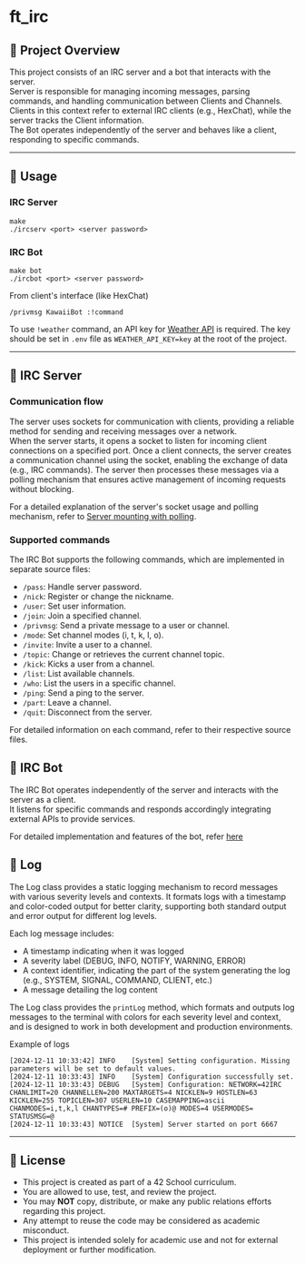 # ft_irc

## 📌 Project Overview

This project consists of an IRC server and a bot that interacts with the server.   
Server is responsible for managing incoming messages, parsing commands, and handling communication between Clients and Channels. Clients in this context refer to external IRC clients (e.g., HexChat), while the server tracks the Client information.   
The Bot operates independently of the server and behaves like a client, responding to specific commands.

---
## 📌 Usage

### IRC Server

```
make
./ircserv <port> <server password>
```

### IRC Bot

```
make bot
./ircbot <port> <server password>
```
From client's interface (like HexChat)
```
/privmsg KawaiiBot :!command
```

To use `!weather` command, an API key for [Weather API](https://www.weatherapi.com/) is required.
The key should be set in `.env` file as `WEATHER_API_KEY=key` at the root of the project.

---
## 📌 IRC Server

### Communication flow

The server uses sockets for communication with clients, providing a reliable method for sending and receiving messages over a network.   
When the server starts, it opens a socket to listen for incoming client connections on a specified port. Once a client connects, the server creates a communication channel using the socket, enabling the exchange of data (e.g., IRC commands).
The server then processes these messages via a polling mechanism that ensures active management of incoming requests without blocking.

For a detailed explanation of the server's socket usage and polling mechanism, refer to [Server mounting with polling](./assets/MountingAnIRCServerWithPolling.md).

### Supported commands

The IRC Bot supports the following commands, which are implemented in separate source files:
- `/pass`: Handle server password.
- `/nick`: Register or change the nickname.
- `/user`: Set user information.
- `/join`: Join a specified channel.
- `/privmsg`: Send a private message to a user or channel.
- `/mode`: Set channel modes (i, t, k, l, o).
- `/invite`: Invite a user to a channel.
- `/topic`: Change or retrieves the current channel topic.
- `/kick`: Kicks a user from a channel.
- `/list`: List available channels.
- `/who`: List the users in a specific channel.
- `/ping`: Send a ping to the server.
- `/part`: Leave a channel.
- `/quit`: Disconnect from the server.    

For detailed information on each command, refer to their respective source files.


## 📌 IRC Bot

The IRC Bot operates independently of the server and interacts with the server as a client.   
It listens for specific commands and responds accordingly integrating external APIs to provide services.

For detailed implementation and features of the bot, refer [here](./assets/bot.md)

## 📌 Log

The Log class provides a static logging mechanism to record messages with various severity levels and contexts. It formats logs with a timestamp and color-coded output for better clarity, supporting both standard output and error output for different log levels.

Each log message includes:
- A timestamp indicating when it was logged
- A severity label (DEBUG, INFO, NOTIFY, WARNING, ERROR)
- A context identifier, indicating the part of the system generating the log (e.g., SYSTEM, SIGNAL, COMMAND, CLIENT, etc.)
- A message detailing the log content

The Log class provides the `printLog` method, which formats and outputs log messages to the terminal with colors for each severity level and context, and is designed to work in both development and production environments.

Example of logs
```
[2024-12-11 10:33:42] INFO    [System] Setting configuration. Missing parameters will be set to default values.
[2024-12-11 10:33:43] INFO    [System] Configuration successfully set.
[2024-12-11 10:33:43] DEBUG   [System] Configuration: NETWORK=42IRC CHANLIMIT=20 CHANNELLEN=200 MAXTARGETS=4 NICKLEN=9 HOSTLEN=63 KICKLEN=255 TOPICLEN=307 USERLEN=10 CASEMAPPING=ascii CHANMODES=i,t,k,l CHANTYPES=# PREFIX=(o)@ MODES=4 USERMODES= STATUSMSG=@ 
[2024-12-11 10:33:43] NOTICE  [System] Server started on port 6667
```

---
## 📌 License

- This project is created as part of a 42 School curriculum.
- You are allowed to use, test, and review the project.
- You may **NOT** copy, distribute, or make any public relations efforts regarding this project.
- Any attempt to reuse the code may be considered as academic misconduct.
- This project is intended solely for academic use and not for external deployment or further modification.

